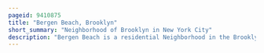 ```yaml
---
pageid: 9410875
title: "Bergen Beach, Brooklyn"
short_summary: "Neighborhood of Brooklyn in New York City"
description: "Bergen Beach is a residential Neighborhood in the Brooklyn Borough of new York City. It is located on a Peninsula abutting Jamaica Bay in the southeastern Portion of the Borough, and is bordered by Mill Basin and the Neighborhood of the same Name to the South and West ; the Neighborhood of Flatlands to the Northwest ; Paerdegat Basin and the Neighborhood of Canarsie to the Northeast ; and Jamaica Bay and the Belt Parkway to the East. Bergen Beach has a Sub-Neighborhood named Georgetown. The Majority of the Residents are white and the Neighborhood generally has a suburban Quality."
---
```

